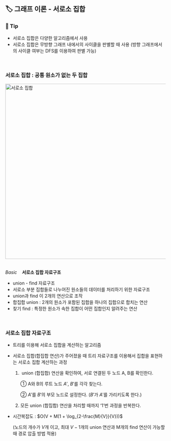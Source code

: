 ## **🏷️ 그래프 이론 - 서로소 집합**

### **📌 Tip**

- 서로소 집합은 다양한 알고리즘에서 사용
- 서로소 집합은 무방향 그래프 내에서의 사이클을 판별할 때 사용
(방향 그래프에서의 사이클 여부는 DFS를 이용하여 판별 가능)
<br/>

### 서로소 집합 : 공통 원소가 없는 두 집합

  <img width="550" alt="서로소 집합" src="https://github.com/SeoWonLeee/2L24-Algo-Study/assets/148112372/91ec233a-7b13-4520-a079-1f5b6679cb64">

<br/> 
<br/> 

$Basic$  &nbsp;&nbsp; **서로소 집합 자료구조**

- union - find 자료구조
- 서로소 부분 집합들로 나누어진 원소들의 데이터를 처리하기 위한 자료구조
- union과 find 이 2개의 연산으로 조작
- 합집합 union : 2개의 원소가 포함된 집합을 하나의 집합으로 합치는 연산
- 찾기 find : 특정한 원소가 속한 집합이 어떤 집합인지 알려주는 연산
<br/>

### 서로소 집합 자료구조

- 트리를 이용해 서로소 집합을 계산하는 알고리즘
- 서로소 집합(합집합 연산)가 주어졌을 때 트리 자료구조를 이용해서 집합을 표현하는 서로소 집합 계산하는 과정
    1.  union (합집합) 연산을 확인하여, 서로 연결된 두 노드 A, B를 확인한다.
        
        ① A와 B의 루트 노드 $A'$, $B'$를 각각 찾는다.
        
        ② $A'$를 $B'$의 부모 노드로 설정한다. ($B'$가 $A'$를 가리키도록 한다.)
        
    2. 모든 union (합집합) 연산을 처리할 때까지 ‘1’번 과정을 반복한다.
- 시간복잡도 : $O(V + M(1 + \log_{2-\frac{M}{V}}{V}))$
    
    (노드의 개수가 $V$개 이고, 최대 $V-1$개의 union 연산과 M개의 find 연산이 가능할 때 경로 압출 방법 적용)
